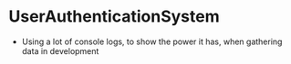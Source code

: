 # UserAuthenticationSystem #
- Using a lot of console logs, to show the power it has, when gathering data in development
